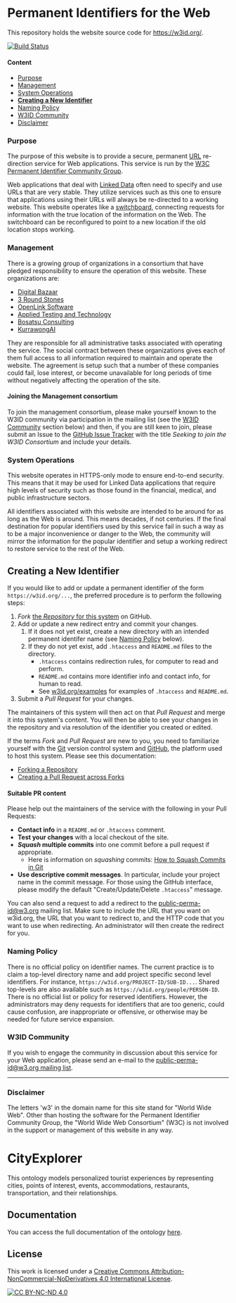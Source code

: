 Permanent Identifiers for the Web
=================================

This repository holds the website source code for <https://w3id.org/>.

[![Build Status](https://travis-ci.org/perma-id/w3id.org.svg)](https://travis-ci.org/perma-id/w3id.org)

#### Content

* [Purpose](#purpose)
* [Management](#management)
* [System Operations](#system-operations)
* [**Creating a New Identifier**](#new)
* [Naming Policy](#naming-policy)
* [W3ID Community](#w3id-community)
* [Disclaimer](#disclaimer)

### Purpose

The purpose of this website is to provide a secure, permanent
[URL](https://en.wikipedia.org/wiki/URL) re-direction service for Web
applications. This service is run by the
[W3C Permanent Identifier Community Group](https://www.w3.org/community/perma-id/).

Web applications that deal with
[Linked Data](https://en.wikipedia.org/wiki/Linked_data) often need to
specify and use URLs that are very stable. They utilize services such
as this one to ensure that applications using their URLs will always
be re-directed to a working website. This website operates like a
[switchboard](https://en.wikipedia.org/wiki/Telephone_switchboard),
connecting requests for information with the true location of the
information on the Web. The switchboard can be reconfigured to point
to a new location if the old location stops working.

### Management

There is a growing group of organizations in a consortium that have pledged
responsibility to ensure the operation of this website. These organizations
are:

* [Digital Bazaar](https://www.digitalbazaar.com/)
* [3 Round Stones](http://3roundstones.com/)
* [OpenLink Software](https://www.openlinksw.com/)
* [Applied Testing and Technology](https://www.aptest.com/)
* [Bosatsu Consulting](https://bosatsu.net/)
* [KurrawongAI](https://kurrawong.ai)

They are responsible for all
administrative tasks associated with operating the service. The social
contract between these organizations gives each of them full access to
all information required to maintain and operate the website. The
agreement is setup such that a number of these companies could fail,
lose interest, or become unavailable for long periods of time without
negatively affecting the operation of the site.

#### Joining the Management consortium

To join the management consortium, please make yourself known to the
W3ID community via participation in the mailing list (see the
[W3ID Community](#w3id-community) section below) and then, if you are
still keen to join, please submit an Issue to the
[GitHub Issue Tracker](https://github.com/perma-id/w3id.org/issues)
with the title *Seeking to join the W3ID Consortium* and include
your details.

### System Operations

This website operates in HTTPS-only mode to ensure end-to-end security.
This means that it may be used for Linked Data applications that require
high levels of security such as those found in the financial, medical,
and public infrastructure sectors.

All identifiers associated with this website are intended to be around
for as long as the Web is around. This means decades, if not centuries.
If the final destination for popular identifiers used by this service
fail in such a way as to be a major inconvenience or danger to the Web,
the community will mirror the information for the popular identifier
and setup a working redirect to restore service to the rest of the Web.

<a id="new"></a>
## Creating a New Identifier

If you would like to add or update a permanent identifier of the form
`https://w3id.org/...`, the preferred procedure is to perform the
following steps:

1. _Fork_ [the _Repository_ for this system](https://github.com/perma-id/w3id.org)
   on GitHub.
2. Add or update a new redirect entry and commit your changes.
   1. If it does not yet exist, create a new directory with an intended permanent
      identifer name (see [Naming Policy](#naming-policy) below).
   2. If they do not yet exist, add `.htaccess` and `README.md` files to the directory.
      * `.htaccess` contains redirection rules, for computer to read and perform.
      * `README.md` contains more identifier info and contact info, for human to read.
      * See [w3id.org/examples](https://github.com/perma-id/w3id.org/tree/master/examples)
      for examples of `.htaccess` and `README.md`.
3. Submit a _Pull Request_ for your changes.

The maintainers of this system will then act on that _Pull Request_ and
merge it into this system's content. You will then be able to see your
changes in the repository and via resolution of the identifier you
created or edited.

If the terms _Fork_ and _Pull Request_ are new to you, you need to
familiarize yourself with the [Git](https://git-scm.com/) version
control system and [GitHub](https://github.com/), the platform used
to host this system. Please see this documentation:

* [Forking a Repository](https://docs.github.com/en/github-ae@latest/github/getting-started-with-github/fork-a-repo)
* [Creating a Pull Request across Forks](https://docs.github.com/en/github-ae@latest/github/collaborating-with-issues-and-pull-requests/creating-a-pull-request-from-a-fork)

#### Suitable PR content

Please help out the maintainers of the service with the following in your
Pull Requests:

* **Contact info** in a `README.md` or `.htaccess` comment.
* **Test your changes** with a local checkout of the site.
* **_Squash_ multiple commits** into one commit before a pull request
  if appropriate.
  * Here is information on _squashing_ commits:
    [How to Squash Commits in Git](https://www.git-tower.com/learn/git/faq/git-squash/)
* **Use descriptive commit messages**. In particular, include your project
  name in the commit message. For those using the GitHub interface, please
  modify the default "Create/Update/Delete `.htaccess`" message.

You can also send a request to add a redirect to the
[public-perma-id@w3.org](https://lists.w3.org/Archives/Public/public-perma-id/)
mailing list. Make sure to include the URL that you want on w3id.org, the
URL that you want to redirect to, and the HTTP code that you want to use
when redirecting. An administrator will then create the redirect for you.

### Naming Policy

There is no official policy on identifier names. The current practice
is to claim a top-level directory name and add project specific second
level identifiers. For instance, `https://w3id.org/PROJECT-ID/SUB-ID...`.
Shared top-levels are also available such as
`https://w3id.org/people/PERSON-ID`. There is no official list or policy
for reserved identifiers. However, the administrators may deny requests
for identifiers that are too generic, could cause confusion, are
inappropriate or offensive, or otherwise may be needed for future
service expansion.

### W3ID Community

If you wish to engage the community in discussion about this service for
your Web application, please send an e-mail to the
[public-perma-id@w3.org mailing list](https://lists.w3.org/Archives/Public/public-perma-id/).

* * *

### Disclaimer

The letters 'w3' in the domain name for this site stand for "World Wide
Web". Other than hosting the software for the Permanent Identifier
Community Group, the "World Wide Web Consortium" (W3C) is not involved
in the support or management of this website in any way.

# CityExplorer
This ontology models personalized tourist experiences by representing cities, points of interest, events, accommodations, restaurants, transportation, and their relationships.

## Documentation

You can access the full documentation of the ontology [here](https://abolanceuoc.github.io/CityExplorer/docs/index-en.html).

## License

This work is licensed under a [Creative Commons Attribution-NonCommercial-NoDerivatives 4.0 International License](http://creativecommons.org/licenses/by-nc-nd/4.0/).

[![CC BY-NC-ND 4.0][cc-by-nc-nd-shield]][cc-by-nc-nd]

[cc-by-nc-nd]: http://creativecommons.org/licenses/by-nc-nd/4.0/
[cc-by-nc-nd-shield]: https://img.shields.io/badge/License-CC%20BY--NC--ND%204.0-lightgrey.svg
